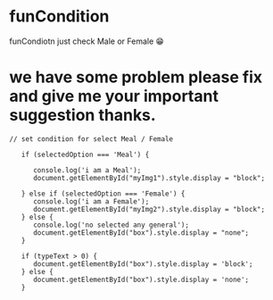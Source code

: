 # funCondition
funCondiotn just check Male or Female 😁

# we have some problem please fix and give me your important suggestion thanks. 
```
// set condition for select Meal / Female

   if (selectedOption === 'Meal') {

      console.log('i am a Meal');
      document.getElementById("myImg1").style.display = "block";

   } else if (selectedOption === 'Female') {
      console.log('i am a Female');
      document.getElementById("myImg2").style.display = "block";
   } else {
      console.log('no selected any general');
      document.getElementById("box").style.display = "none";
   }

   if (typeText > 0) {
      document.getElementById("box").style.display = 'block';
   } else {
      document.getElementById("box").style.display = 'none';
   }
```
